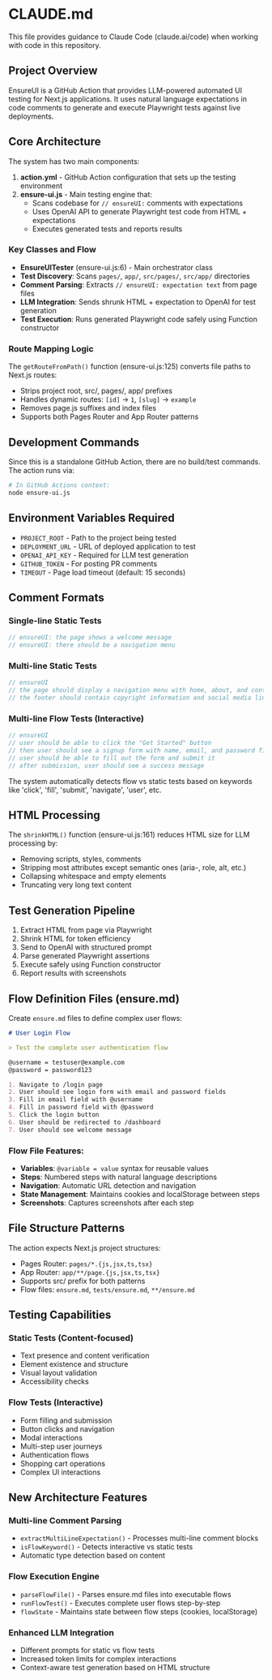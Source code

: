 # CLAUDE.md

This file provides guidance to Claude Code (claude.ai/code) when working with code in this repository.

## Project Overview

EnsureUI is a GitHub Action that provides LLM-powered automated UI testing for Next.js applications. It uses natural language expectations in code comments to generate and execute Playwright tests against live deployments.

## Core Architecture

The system has two main components:

1. **action.yml** - GitHub Action configuration that sets up the testing environment
2. **ensure-ui.js** - Main testing engine that:
   - Scans codebase for `// ensureUI:` comments with expectations
   - Uses OpenAI API to generate Playwright test code from HTML + expectations
   - Executes generated tests and reports results

### Key Classes and Flow

- **EnsureUITester** (ensure-ui.js:6) - Main orchestrator class
- **Test Discovery**: Scans `pages/`, `app/`, `src/pages/`, `src/app/` directories
- **Comment Parsing**: Extracts `// ensureUI: expectation text` from page files  
- **LLM Integration**: Sends shrunk HTML + expectation to OpenAI for test generation
- **Test Execution**: Runs generated Playwright code safely using Function constructor

### Route Mapping Logic

The `getRouteFromPath()` function (ensure-ui.js:125) converts file paths to Next.js routes:
- Strips project root, src/, pages/, app/ prefixes
- Handles dynamic routes: `[id]` → `1`, `[slug]` → `example`
- Removes page.js suffixes and index files
- Supports both Pages Router and App Router patterns

## Development Commands

Since this is a standalone GitHub Action, there are no build/test commands. The action runs via:

```bash
# In GitHub Actions context:
node ensure-ui.js
```

## Environment Variables Required

- `PROJECT_ROOT` - Path to the project being tested
- `DEPLOYMENT_URL` - URL of deployed application to test
- `OPENAI_API_KEY` - Required for LLM test generation
- `GITHUB_TOKEN` - For posting PR comments
- `TIMEOUT` - Page load timeout (default: 15 seconds)

## Comment Formats

### Single-line Static Tests
```javascript
// ensureUI: the page shows a welcome message
// ensureUI: there should be a navigation menu
```

### Multi-line Static Tests
```javascript
// ensureUI
// the page should display a navigation menu with home, about, and contact links
// the footer should contain copyright information and social media links
```

### Multi-line Flow Tests (Interactive)
```javascript
// ensureUI
// user should be able to click the "Get Started" button
// then user should see a signup form with name, email, and password fields
// user should be able to fill out the form and submit it
// after submission, user should see a success message
```

The system automatically detects flow vs static tests based on keywords like 'click', 'fill', 'submit', 'navigate', 'user', etc.

## HTML Processing

The `shrinkHTML()` function (ensure-ui.js:161) reduces HTML size for LLM processing by:
- Removing scripts, styles, comments
- Stripping most attributes except semantic ones (aria-, role, alt, etc.)
- Collapsing whitespace and empty elements
- Truncating very long text content

## Test Generation Pipeline

1. Extract HTML from page via Playwright
2. Shrink HTML for token efficiency  
3. Send to OpenAI with structured prompt
4. Parse generated Playwright assertions
5. Execute safely using Function constructor
6. Report results with screenshots

## Flow Definition Files (ensure.md)

Create `ensure.md` files to define complex user flows:

```markdown
# User Login Flow

> Test the complete user authentication flow

@username = testuser@example.com
@password = password123

1. Navigate to /login page
2. User should see login form with email and password fields
3. Fill in email field with @username
4. Fill in password field with @password
5. Click the login button
6. User should be redirected to /dashboard
7. User should see welcome message
```

### Flow File Features:
- **Variables**: `@variable = value` syntax for reusable values
- **Steps**: Numbered steps with natural language descriptions
- **Navigation**: Automatic URL detection and navigation
- **State Management**: Maintains cookies and localStorage between steps
- **Screenshots**: Captures screenshots after each step

## File Structure Patterns

The action expects Next.js project structures:
- Pages Router: `pages/*.{js,jsx,ts,tsx}`
- App Router: `app/**/page.{js,jsx,ts,tsx}`
- Supports src/ prefix for both patterns
- Flow files: `ensure.md`, `tests/ensure.md`, `**/ensure.md`

## Testing Capabilities

### Static Tests (Content-focused)
- Text presence and content verification
- Element existence and structure
- Visual layout validation
- Accessibility checks

### Flow Tests (Interactive)
- Form filling and submission
- Button clicks and navigation
- Modal interactions
- Multi-step user journeys
- Authentication flows
- Shopping cart operations
- Complex UI interactions

## New Architecture Features

### Multi-line Comment Parsing
- `extractMultiLineExpectation()` - Processes multi-line comment blocks
- `isFlowKeyword()` - Detects interactive vs static tests
- Automatic type detection based on content

### Flow Execution Engine
- `parseFlowFile()` - Parses ensure.md files into executable flows
- `runFlowTest()` - Executes complete user flows step-by-step
- `flowState` - Maintains state between flow steps (cookies, localStorage)

### Enhanced LLM Integration
- Different prompts for static vs flow tests
- Increased token limits for complex interactions
- Context-aware test generation based on HTML structure